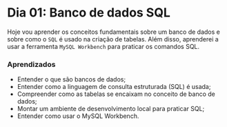 # Dia 01: Banco de dados SQL

Hoje vou aprender os conceitos fundamentais sobre um banco de dados e sobre como o `SQL` é usado na criação de tabelas. Além disso, aprenderei a usar a ferramenta `MySQL Workbench` para praticar os comandos SQL.

### Aprendizados

- Entender o que são bancos de dados;
- Entender como a linguagem de consulta estruturada (SQL) é usada;
- Compreender como as tabelas se encaixam no conceito de banco de dados;
- Montar um ambiente de desenvolvimento local para praticar SQL;
- Entender como usar o MySQL Workbench.